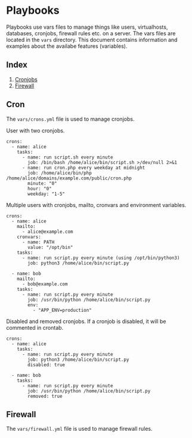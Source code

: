 # Playbooks

Playbooks use vars files to manage things like users, virtualhosts, databases, cronjobs, firewall rules etc. on a server. The vars files are located in the `vars` directory. This document contains information and examples about the availabe features (variables).

## Index
1. [Cronjobs](#Cron)
2. [Firewall](#Firewall)

## Cron
The `vars/crons.yml` file is used to manage cronjobs.

User with two cronjobs.
```
crons:
  - name: alice
    tasks:
      - name: run script.sh every minute
        job: /bin/bash /home/alice/bin/script.sh >/dev/null 2>&1
      - name: run cron.php every weekday at midnight
        job: /home/alice/bin/php /home/alice/domains/example.com/public/cron.php
        minute: "0"
        hour: "0"
        weekday: "1-5"
```
Multiple users with cronjobs, mailto, cronvars and environment variables.
```
crons:
  - name: alice
    mailto:
      - alice@example.com
    cronvars:
      - name: PATH
        value: "/opt/bin"
    tasks:
      - name: run script.py every minute (using /opt/bin/python3)
        job: python3 /home/alice/bin/script.py

  - name: bob
    mailto:
      - bob@example.com
    tasks:
      - name: run script.py every minute
        job: /usr/bin/python /home/alice/bin/script.py
        env:
          - "APP_ENV=production"
```
Disabled and removed cronjobs. If a cronjob is disabled, it will be commented in crontab.
```
crons:
  - name: alice
    tasks:
      - name: run script.py every minute
        job: python3 /home/alice/bin/script.py
        disabled: true

  - name: bob
    tasks:
      - name: run script.py every minute
        job: /usr/bin/python /home/alice/bin/script.py
        removed: true
```

## Firewall
The `vars/firewall.yml` file is used to manage firewall rules.
